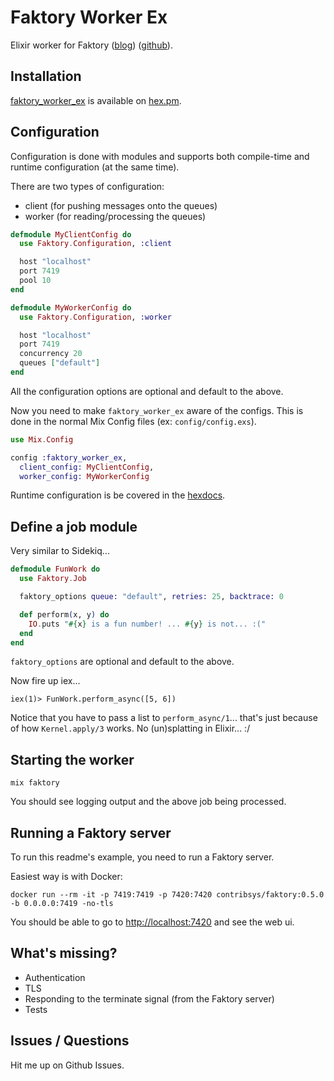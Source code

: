 # Faktory Worker Ex

Elixir worker for Faktory ([blog](http://www.mikeperham.com/2017/10/24/introducing-faktory/)) ([github](https://github.com/contribsys/faktory)).

## Installation

[faktory_worker_ex](https://hex.pm/packages/faktory_worker_ex) is available on
[hex.pm](https://hex.pm).


## Configuration

Configuration is done with modules and supports both compile-time and runtime
configuration (at the same time).

There are two types of configuration:
 * client (for pushing messages onto the queues)
 * worker (for reading/processing the queues)

```elixir
defmodule MyClientConfig do
  use Faktory.Configuration, :client

  host "localhost"
  port 7419
  pool 10
end

defmodule MyWorkerConfig do
  use Faktory.Configuration, :worker

  host "localhost"
  port 7419
  concurrency 20
  queues ["default"]
end
```

All the configuration options are optional and default to the above.

Now you need to make `faktory_worker_ex` aware of the configs. This is done
in the normal Mix Config files (ex: `config/config.exs`).

```elixir
use Mix.Config

config :faktory_worker_ex,
  client_config: MyClientConfig,
  worker_config: MyWorkerConfig
```

Runtime configuration is be covered in the
[hexdocs](https://hexdocs.pm/faktory_worker_ex/Faktory.Configuration.html#module-runtime-configuration).

## Define a job module

Very similar to Sidekiq...

```elixir
defmodule FunWork do
  use Faktory.Job

  faktory_options queue: "default", retries: 25, backtrace: 0

  def perform(x, y) do
    IO.puts "#{x} is a fun number! ... #{y} is not... :("
  end
end
```

`faktory_options` are optional and default to the above.

Now fire up iex...

```
iex(1)> FunWork.perform_async([5, 6])
```

Notice that you have to pass a list to `perform_async/1`... that's just because
of how `Kernel.apply/3` works. No (un)splatting in Elixir... :/

## Starting the worker

`mix faktory`

You should see logging output and the above job being processed.

## Running a Faktory server

To run this readme's example, you need to run a Faktory server.

Easiest way is with Docker:
```
docker run --rm -it -p 7419:7419 -p 7420:7420 contribsys/faktory:0.5.0 -b 0.0.0.0:7419 -no-tls
```

You should be able to go to [http://localhost:7420](http://localhost:7420) and see the web ui.

## What's missing?

* Authentication
* TLS
* Responding to the terminate signal (from the Faktory server)
* Tests

## Issues / Questions

Hit me up on Github Issues.
